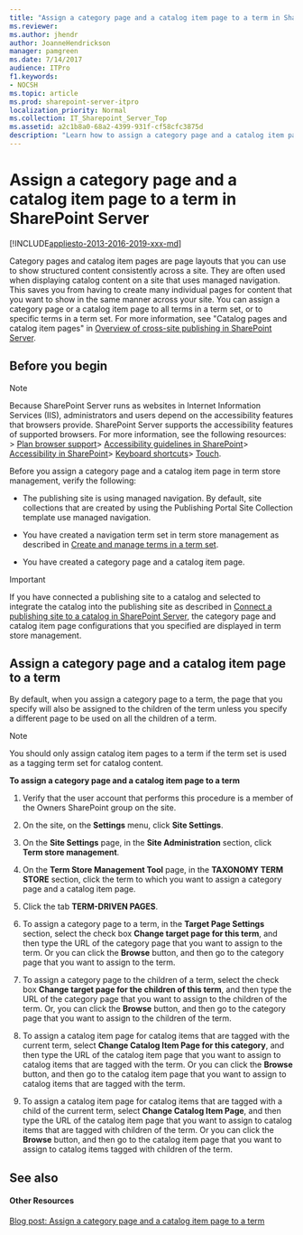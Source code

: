 ```yaml
---
title: "Assign a category page and a catalog item page to a term in SharePoint Server"
ms.reviewer: 
ms.author: jhendr
author: JoanneHendrickson
manager: pamgreen
ms.date: 7/14/2017
audience: ITPro
f1.keywords:
- NOCSH
ms.topic: article
ms.prod: sharepoint-server-itpro
localization_priority: Normal
ms.collection: IT_Sharepoint_Server_Top
ms.assetid: a2c1b8a0-68a2-4399-931f-cf58cfc3875d
description: "Learn how to assign a category page and a catalog item page to a term in term store management."
---
```


# Assign a category page and a catalog item page to a term in SharePoint Server

[!INCLUDE[appliesto-2013-2016-2019-xxx-md](../includes/appliesto-2013-2016-2019-xxx-md.md)] 
  
Category pages and catalog item pages are page layouts that you can use to show structured content consistently across a site. They are often used when displaying catalog content on a site that uses managed navigation. This saves you from having to create many individual pages for content that you want to show in the same manner across your site. You can assign a category page or a catalog item page to all terms in a term set, or to specific terms in a term set. For more information, see "Catalog pages and catalog item pages" in [Overview of cross-site publishing in SharePoint Server](overview-of-cross-site-publishing.md).
  
## Before you begin
<a name="BKMK_Before"> </a>

> [!NOTE]
>  Because SharePoint Server runs as websites in Internet Information Services (IIS), administrators and users depend on the accessibility features that browsers provide. SharePoint Server supports the accessibility features of supported browsers. For more information, see the following resources: > [Plan browser support](https://docs.microsoft.com/sharepoint/install/browser-support-planning-0)> [Accessibility guidelines in SharePoint](https://docs.microsoft.com/sharepoint/accessibility-guidelines)> [Accessibility in SharePoint](https://docs.microsoft.com/sharepoint/dev/general-development/accessibility-in-sharepoint)> [Keyboard shortcuts](https://support.office.com/article/466e33ee-613b-4f47-96bb-1c20f20b1015)> [Touch](https://go.microsoft.com/fwlink/p/?LinkId=246506).
  
Before you assign a category page and a catalog item page in term store management, verify the following:
  
- The publishing site is using managed navigation. By default, site collections that are created by using the Publishing Portal Site Collection template use managed navigation.
    
- You have created a navigation term set in term store management as described in [Create and manage terms in a term set](https://docs.microsoft.com/sharepoint/create-and-manage-terms).
    
- You have created a category page and a catalog item page.
    
> [!IMPORTANT]
> If you have connected a publishing site to a catalog and selected to integrate the catalog into the publishing site as described in [Connect a publishing site to a catalog in SharePoint Server](connect-a-publishing-site-to-a-catalog.md), the category page and catalog item page configurations that you specified are displayed in term store management. 
  
## Assign a category page and a catalog item page to a term
<a name="BKMK_Assign"> </a>

By default, when you assign a category page to a term, the page that you specify will also be assigned to the children of the term unless you specify a different page to be used on all the children of a term.
  
> [!NOTE]
> You should only assign catalog item pages to a term if the term set is used as a tagging term set for catalog content. 
  
 **To assign a category page and a catalog item page to a term**
  
1. Verify that the user account that performs this procedure is a member of the Owners SharePoint group on the site.
    
2. On the site, on the **Settings** menu, click **Site Settings**.
    
3. On the **Site Settings** page, in the **Site Administration** section, click **Term store management**.
    
4. On the **Term Store Management Tool** page, in the **TAXONOMY TERM STORE** section, click the term to which you want to assign a category page and a catalog item page. 
    
5. Click the tab **TERM-DRIVEN PAGES**.
    
6. To assign a category page to a term, in the **Target Page Settings** section, select the check box **Change target page for this term**, and then type the URL of the category page that you want to assign to the term. Or you can click the **Browse** button, and then go to the category page that you want to assign to the term. 
    
7. To assign a category page to the children of a term, select the check box **Change target page for the children of this term**, and then type the URL of the category page that you want to assign to the children of the term. Or, you can click the **Browse** button, and then go to the category page that you want to assign to the children of the term. 
    
8. To assign a catalog item page for catalog items that are tagged with the current term, select **Change Catalog Item Page for this category**, and then type the URL of the catalog item page that you want to assign to catalog items that are tagged with the term. Or you can click the **Browse** button, and then go to the catalog item page that you want to assign to catalog items that are tagged with the term. 
    
9. To assign a catalog item page for catalog items that are tagged with a child of the current term, select **Change Catalog Item Page**, and then type the URL of the catalog item page that you want to assign to catalog items that are tagged with children of the term. Or you can click the **Browse** button, and then go to the catalog item page that you want to assign to catalog items tagged with children of the term. 
    
## See also
<a name="BKMK_Assign"> </a>

#### Other Resources

[Blog post: Assign a category page and a catalog item page to a term](https://blogs.technet.com/b/tothesharepoint/archive/2013/04/17/stage-8-assign-a-category-page-and-a-catalog-item-page-to-a-term.aspx)

